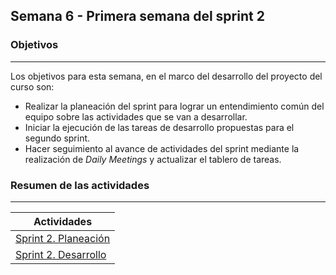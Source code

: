 ## Semana 6 - Primera semana del sprint 2

### Objetivos
---

Los objetivos para esta semana, en el marco del desarrollo del proyecto del curso son:

* Realizar la planeación del sprint para lograr un entendimiento común del equipo sobre las actividades que se van a desarrollar.
* Iniciar la ejecución de las tareas de desarrollo propuestas para el segundo sprint.
* Hacer seguimiento al avance de actividades del sprint mediante la realización de *Daily Meetings* y actualizar el tablero de tareas.
 
### Resumen de las actividades
---

| Actividades   |
|---------------|
|[Sprint 2. Planeación](../semana6/s6_planeacion_sprint)  |
|[Sprint 2. Desarrollo](../semana6/s6_desarrollo)|
